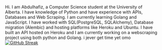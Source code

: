 Hi. I am Abdulhafiz, a Computer Science student at the University of Alberta. 
I have knowledge of Python and have experience with APIs, Databases and Web Scraping. I am currently learning Golang and JavaScript.
I have worked with SQL(PostgreSQL, SQLAlchemy), Database migration (Alembic) and hosting platforms like Heroku and Ubuntu. I have built an API hosted on Heroku and I am currently working on
a webscraping project using both python and Golang.
i jever get time yet omo
[![GitHub Streak](https://streak-stats.demolab.com?user=haaffiiizzz&theme=highcontrast&hide_border=false)](https://git.io/streak-stats)
